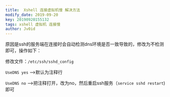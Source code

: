 ```yaml
---
title:  Xshell 连接虚拟机慢 解决方法
modify_date: 2019-09-20
key: 20190920155132
tags: xshell 虚拟机 连接慢
author: Jv0id
---
```


原因是ssh的服务端在连接时会自动检测dns环境是否一致导致的，修改为不检测即可，操作如下：

修改文件：`/etc/ssh/sshd_config`

`UseDNS yes` —>默认为注释行

`UseDNS no` —>把注释打开，改为no，然后重启ssh服务（`service sshd restart`)即可
